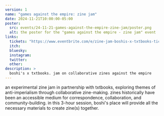 ```yaml
---
version: 1
name: "games against the empire: zine jam"
date: 2024-11-21T10:00:00-05:00
poster:
  src: events/24-11-21-games-against-the-empire-zine-jam/poster.png
  alt: the poster for the "games against the empire - zine jam" event
links:
  tickets: "https://www.eventbrite.com/e/zine-jam-boshis-x-txtbooks-tickets-1057734184419"
  itch:
  bluesky:
  instagram:
  twitter:
  other:
description: >
  boshi's x txtbooks. jam on collaborative zines against the empire
---
```

an experimental zine jam in partnership with txtbooks, exploring themes of anti-imperialism through collaborative zine-making. zines historically have been an accessible medium for correspondence, collaboration, and community-building. in this 3-hour session, boshi's place will provide all the necessary materials to create zine(s) together.